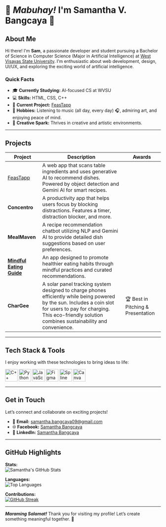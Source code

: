 # 🌟 _Mabuhay!_ I'm Samantha V. Bangcaya 👋  

## About Me  
Hi there! I'm **Sam**, a passionate developer and student pursuing a Bachelor of Science in Computer Science (Major in Artificial Intelligence) at [West Visayas State University](https://www.wvsu.edu.ph/). I’m enthusiastic about web development, design, UI/UX, and exploring the exciting world of artificial intelligence.

### Quick Facts  
- 🎓 **Currently Studying:** AI-focused CS at WVSU  
- 💻 **Skills:** HTML, CSS, C++  
- 🌱 **Current Project:** [FeasTapp](https://github.com/svbangcaya/FeasTapp1)  
- 🎵 **Hobbies:** Listening to music (all day, every day) 🎧, admiring art, and enjoying peace of mind.  
- 🎨 **Creative Spark:** Thrives in creative and artistic environments.  

---

## Projects  

| **Project**                                                                                                           | **Description**                                                                                                                                                                                                                     | **Awards**                         |
|-----------------------------------------------------------------------------------------------------------------------|-------------------------------------------------------------------------------------------------------------------------------------------------------------------------------------------------------------------------------------|------------------------------------|
| [FeasTapp](https://github.com/svbangcaya/FeasTapp1)                                                                   | A web app that scans table ingredients and uses generative AI to recommend dishes. Powered by object detection and Gemini AI for smart recipes.                                                                                      |                                    |
| **Concentro**                                                                                                         | A productivity app that helps users focus by blocking distractions. Features a timer, distraction blocker, and more.                                                                                                                |                                    |
| **MealMaven**                                                                                                         | A recipe recommendation chatbot utilizing NLP and Gemini AI to provide detailed dish suggestions based on user preferences.                                                                                                         |                                    |
| [**Mindful Eating Guide**](https://mindful-eating-guide-recommendation-h3uwhhjmtswz25dcidah2l.streamlit.app/#mindful-eating-guide-recommendation) | An app designed to promote healthier eating habits through mindful practices and curated recommendations.                                                                                                                           |                                    |
| **CharGee**                                                                                                           | A solar panel tracking system designed to charge phones efficiently while being powered by the sun. Includes a coin slot for users to pay for charging. This eco-friendly solution combines sustainability and convenience.           | 🏆 Best in Pitching & Presentation |

---

## Tech Stack & Tools  
I enjoy working with these technologies to bring ideas to life:  

<p align="left">  
  <img src="https://upload.wikimedia.org/wikipedia/commons/1/18/C_Programming_Language.svg" alt="C++" width="40" height="40"/>  
  <img src="https://upload.wikimedia.org/wikipedia/commons/c/c3/Python-logo-notext.svg" alt="Python" width="40" height="40"/>  
  <img src="https://upload.wikimedia.org/wikipedia/commons/6/6a/JavaScript-logo.png" alt="JavaScript" width="40" height="40"/>  
  <img src="https://upload.wikimedia.org/wikipedia/commons/3/33/Figma-logo.svg" alt="Figma" width="40" height="40"/>  
  <img src="https://upload.wikimedia.org/wikipedia/commons/4/46/Spline_Logo.svg" alt="Spline" width="40" height="40"/>  
  <img src="https://upload.wikimedia.org/wikipedia/commons/e/e5/Canva_Logo.svg" alt="Canva" width="40" height="40"/>  
</p>  

---

## Get in Touch  
Let’s connect and collaborate on exciting projects!  

- 📧 **Email:** samantha.bangcaya09@gmail.com  
- 🌐 **Facebook:** [Samantha Bangcaya](https://www.facebook.com/profile.php?id=100071719083338)  
- 💼 **LinkedIn:** [Samantha Bangcaya](https://www.linkedin.com/in/samantha-bangcaya-178805280/)  

---

## GitHub Highlights  

**Stats:**  
![Samantha's GitHub Stats](https://github-readme-stats.vercel.app/api?username=svbangcaya&show_icons=true&theme=tokyonight)  

**Languages:**  
![Top Languages](https://github-readme-stats.vercel.app/api/top-langs/?username=svbangcaya&layout=compact&theme=tokyonight)  

**Contributions:**  
[![GitHub Streak](https://github-readme-streak-stats.herokuapp.com?user=svbangcaya&theme=tokyonight)](https://git.io/streak-stats)  

---

**_Maraming Salamat!_** Thank you for visiting my profile! Let’s create something meaningful together. 🌟

